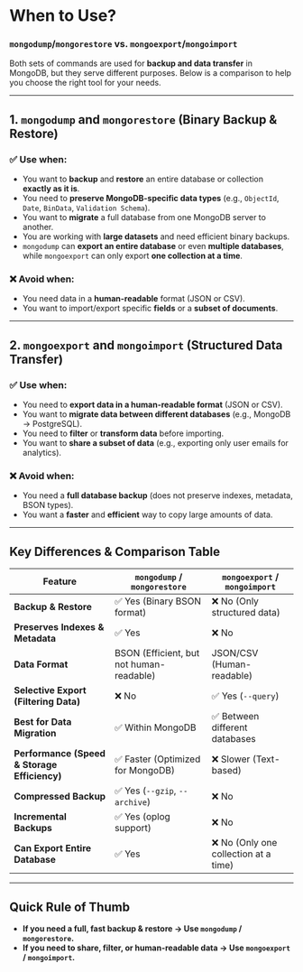 # When to Use?
### `mongodump`/`mongorestore` vs. `mongoexport`/`mongoimport`

Both sets of commands are used for **backup and data transfer** in MongoDB, but they serve different purposes. Below is a comparison to help you choose the right tool for your needs.

---

## **1. `mongodump` and `mongorestore` (Binary Backup & Restore)**

### ✅ **Use when:**
- You want to **backup** and **restore** an entire database or collection **exactly as it is**.
- You need to **preserve MongoDB-specific data types** (e.g., `ObjectId`, `Date`, `BinData`, `Validation Schema`).
- You want to **migrate** a full database from one MongoDB server to another.
- You are working with **large datasets** and need efficient binary backups.
- `mongodump` can **export an entire database** or even **multiple databases**, while `mongoexport` can only export **one collection at a time**.

### ❌ **Avoid when:**
- You need data in a **human-readable** format (JSON or CSV).
- You want to import/export specific **fields** or a **subset of documents**.

---

## **2. `mongoexport` and `mongoimport` (Structured Data Transfer)**

### ✅ **Use when:**
- You need to **export data in a human-readable format** (JSON or CSV).
- You want to **migrate data between different databases** (e.g., MongoDB → PostgreSQL).
- You need to **filter** or **transform data** before importing.
- You want to **share a subset of data** (e.g., exporting only user emails for analytics).

### ❌ **Avoid when:**
- You need a **full database backup** (does not preserve indexes, metadata, BSON types).
- You want a **faster** and **efficient** way to copy large amounts of data.

---

## **Key Differences & Comparison Table**

| Feature               | `mongodump` / `mongorestore` | `mongoexport` / `mongoimport` |
|----------------------|-----------------|-----------------|
| **Backup & Restore** | ✅ Yes (Binary BSON format) | ❌ No (Only structured data) |
| **Preserves Indexes & Metadata** | ✅ Yes | ❌ No |
| **Data Format** | BSON (Efficient, but not human-readable) | JSON/CSV (Human-readable) |
| **Selective Export (Filtering Data)** | ❌ No | ✅ Yes (`--query`) |
| **Best for Data Migration** | ✅ Within MongoDB | ✅ Between different databases |
| **Performance (Speed & Storage Efficiency)** | ✅ Faster (Optimized for MongoDB) | ❌ Slower (Text-based) |
| **Compressed Backup** | ✅ Yes (`--gzip`, `--archive`) | ❌ No |
| **Incremental Backups** | ✅ Yes (oplog support) | ❌ No |
| **Can Export Entire Database** | ✅ Yes | ❌ No (Only one collection at a time) |

---

## **Quick Rule of Thumb**
- **If you need a full, fast backup & restore → Use `mongodump` / `mongorestore`.**
- **If you need to share, filter, or human-readable data → Use `mongoexport` / `mongoimport`.**
